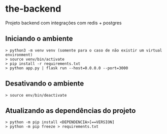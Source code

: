 # the-backend
Projeto backend com integrações com redis + postgres

## Iniciando o ambiente
```
> python3 -m venv venv (somente para o caso de não existir um virtual environment)
> source venv/bin/activate
> pip install -r requirements.txt
> python app.py | flask run --host=0.0.0.0 --port=3000
```
## Desativando o ambiente
```
> source env/bin/deactivate
```
## Atualizando as dependências do projeto
```
> python -m pip install <DEPENDENCIA>[==VERSION]
> python -m pip freeze > requirements.txt
```
